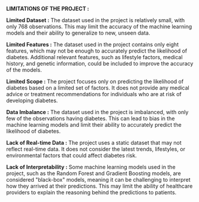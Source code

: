 **LIMITATIONS OF THE PROJECT :**

**Limited Dataset :** The dataset used in the project is relatively small, with only 768
observations. This may limit the accuracy of the machine learning models and their
ability to generalize to new, unseen data.

**Limited Features :** The dataset used in the project contains only eight features, which
may not be enough to accurately predict the likelihood of diabetes. Additional
relevant features, such as lifestyle factors, medical history, and genetic information,
could be included to improve the accuracy of the models.

**Limited Scope :** The project focuses only on predicting the likelihood of diabetes
based on a limited set of factors. It does not provide any medical advice or treatment
recommendations for individuals who are at risk of developing diabetes.

**Data Imbalance :** The dataset used in the project is imbalanced, with only few of the
observations having diabetes. This can lead to bias in the machine learning models
and limit their ability to accurately predict the likelihood of diabetes.

**Lack of Real-time Data :** The project uses a static dataset that may not reflect
real-time data. It does not consider the latest trends, lifestyles, or environmental
factors that could affect diabetes risk.

**Lack of Interpretability :** Some machine learning models used in the project, such as
the Random Forest and Gradient Boosting models, are considered "black-box"
models, meaning it can be challenging to interpret how they arrived at their
predictions. This may limit the ability of healthcare providers to explain the reasoning
behind the predictions to patients.
